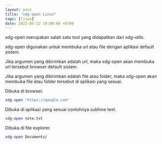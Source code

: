 ```yaml
---
layout: post
title: "xdg-open Linux"
tags: [linux]
date: 2022-05-22 19:00:00 +0700
---
```


xdg-open merupakan salah satu tool yang didapatkan dari xdg-utils.

xdg-open digunakan untuk membuka url atau file dengan aplikasi default sistem.

Jika argumen yang dikirimkan adalah url, maka xdg-open akan membuka url tersebut browser default sistem.

Jika argumen yang dikirimkan adalah file atau folder, maka xdg-open akan membuka file atau folder tersebut di aplikasi yang sesuai.

Dibuka di browser.

```bash
xdg-open "https://google.com"
```

Dibuka di aplikasi yang sesuai contohnya sublime text.

```bash
xdg-open note.txt
```

Dibuka di file explorer.

```bash
xdg-open Documents/
```